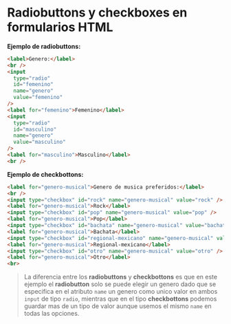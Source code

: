 # Radiobuttons y checkboxes en formularios HTML

**Ejemplo de radiobuttons:**

```html
<label>Genero:</label>
<br />
<input
  type="radio"
  id="femenino"
  name="genero"
  value="femenino"
/>
<label for="femenino">Femenino</label>
<input
  type="radio"
  id="masculino"
  name="genero"
  value="masculino"
/>
<label for="masculino">Masculino</label>
<br />
```

**Ejemplo de checkbottons:**

```html
<label for="genero-musical">Genero de musica preferidos:</label>
<br />
<input type="checkbox" id="rock" name="genero-musical" value="rock" />
<label for="genero-musical">Rock</label>
<input type="checkbox" id="pop" name="genero-musical" value="pop" />
<label for="genero-musical">Pop</label>
<input type="checkbox" id="bachata" name="genero-musical" value="bachate" />
<label for="genero-musical">Bachata</label>
<input type="checkbox" id="regional-mexicano" name="genero-musical" value="regional-mexicano" />
<label for="genero-musical">Regional-mexicano</label>
<input type="checkbox" id="otro" name="genero-musical" value="otro" />
<label for="genero-musical">Otro</label>
<br>
```

> La diferencia entre los **radiobuttons** y **checkbottons** es que en este ejemplo el **radiobutton** solo se puede elegir un genero dado que se especifica en el atributo `name` un genero como unico valor en ambos `input` de tipo `radio`, mientras que en el tipo **checkbottons** podemos guardar mas de un tipo de valor aunque usemos el mismo `name` en todas las opciones.

